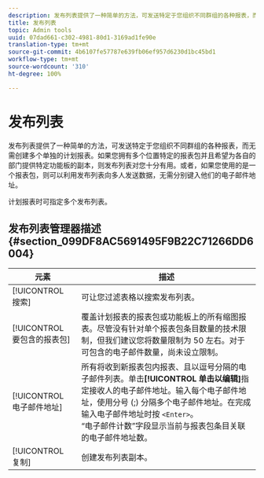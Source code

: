```yaml
---
description: 发布列表提供了一种简单的方法，可发送特定于您组织不同群组的各种报表，而无需创建多个单独的计划报表。如果您拥有多个位置特定的报表包并且希望为各自的部门提供特定功能板的副本，则发布列表对您十分有用。或者，如果您使用的是一个报表包，则可以利用发布列表向多人发送数据，无需分别键入他们的电子邮件地址。
title: 发布列表
topic: Admin tools
uuid: 07dad661-c302-4981-80d1-3169ad1fe90e
translation-type: tm+mt
source-git-commit: 4b6107fe57787e639fb06ef957d6230d1bc45bd1
workflow-type: tm+mt
source-wordcount: '310'
ht-degree: 100%

---
```



# 发布列表

发布列表提供了一种简单的方法，可发送特定于您组织不同群组的各种报表，而无需创建多个单独的计划报表。如果您拥有多个位置特定的报表包并且希望为各自的部门提供特定功能板的副本，则发布列表对您十分有用。或者，如果您使用的是一个报表包，则可以利用发布列表向多人发送数据，无需分别键入他们的电子邮件地址。

计划报表时可指定多个发布列表。

## 发布列表管理器描述 {#section_099DF8AC5691495F9B22C71266DD6004}

| 元素 | 描述 |
|--- |--- |
| [!UICONTROL 搜索] | 可让您过滤表格以搜索发布列表。 |
| [!UICONTROL 要包含的报表包] | 覆盖计划报表的报表包或功能板上的所有缩图报表。尽管没有针对单个报表包条目数量的技术限制，但我们建议您将数量限制为 50 左右。对于可包含的电子邮件数量，尚未设立限制。 |
| [!UICONTROL 电子邮件地址] | 所有将收到新报表包内报表、且以逗号分隔的电子邮件列表。单击&#x200B;**[!UICONTROL 单击以编辑]**&#x200B;指定接收人的电子邮件地址。输入每个电子邮件地址，使用分号 (;) 分隔多个电子邮件地址。在完成输入电子邮件地址时按 `<Enter>`。<br>“电子邮件计数”字段显示当前与报表包条目关联的电子邮件地址数。 |
| [!UICONTROL 复制] | 创建发布列表副本。 |
